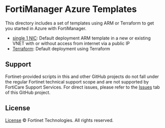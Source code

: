# FortiManager Azure Templates

This directory includes a set of templates using ARM or Terraform to get you started in Azure with FortiManager.

- [single 1 NIC](single-1nic/): Default deployment ARM template in a new or existing VNET with or without access from internet via a public IP
- [Terraform](Terraform/single-1nic/): Default deployment using Terraform

## Support
Fortinet-provided scripts in this and other GitHub projects do not fall under the regular Fortinet technical support scope and are not supported by FortiCare Support Services.
For direct issues, please refer to the [Issues](https://github.com/fortinet/azure-templates/issues) tab of this GitHub project.

## License
[License](LICENSE) © Fortinet Technologies. All rights reserved.
